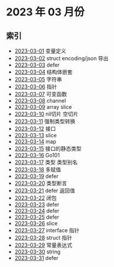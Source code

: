 # 2023 年 03 月份

## 索引

- [2023-03-01](./01/README.md) 变量定义
- [2023-03-02](./02/README.md) struct encoding/json 导出
- [2023-03-03](./03/README.md) defer
- [2023-03-04](./04/README.md) 结构体嵌套
- [2023-03-05](./05/README.md) 字符串
- [2023-03-06](./06/README.md) 指针
- [2023-03-07](./07/README.md) 可变函数
- [2023-03-08](./08/README.md) channel
- [2023-03-09](./09/README.md) array slice
- [2023-03-10](./10/README.md) nil切片 空切片
- [2023-03-11](./11/README.md) 强制类型转换
- [2023-03-12](./12/README.md) 接口
- [2023-03-13](./13/README.md) slice
- [2023-03-14](./14/README.md) map
- [2023-03-15](./15/README.md) 接口的静态类型
- [2023-03-16](./16/README.md) Go101
- [2023-03-17](./17/README.md) 类型 类型别名
- [2023-03-18](./18/README.md) 多赋值
- [2023-03-19](./19/README.md) defer
- [2023-03-20](./20/README.md) 类型断言
- [2023-03-21](./21/README.md) defer 返回值
- [2023-03-22](./22/README.md) 闭包
- [2023-03-23](./23/README.md) defer
- [2023-03-24](./24/README.md) defer
- [2023-03-25](./25/README.md) defer
- [2023-03-26](./26/README.md) slice
- [2023-03-27](./27/README.md) interface 指针
- [2023-03-28](./28/README.md) struct 指针
- [2023-03-29](./29/README.md) 常量表达式
- [2023-03-30](./30/README.md) string
- [2023-03-31](./31/README.md) defer
